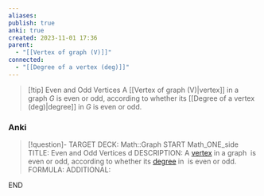 ```yaml
---
aliases: 
publish: true
anki: true
created: 2023-11-01 17:36
parent:
  - "[[Vertex of graph (V)]]"
connected:
  - "[[Degree of a vertex (deg)]]"
---
```

> [!tip] Even and Odd Vertices
> A [[Vertex of graph (V)|vertex]] in a graph $G$ is even or odd, according to whether its [[Degree of a vertex (deg)|degree]]  in $G$ is even or odd.

### Anki
> [!question]-
TARGET DECK: Math::Graph
START
Math_ONE_side
TITLE: Even and Odd Vertices d
DESCRIPTION: A [vertex](app://obsidian.md/Vertex%20of%20graph%20(V)) in a graph  is even or odd, according to whether its [degree](app://obsidian.md/Degree%20of%20a%20vertex%20(deg)) in  is even or odd.
FORMULA: 
ADDITIONAL:
<!--ID: 1699131978504-->
END












